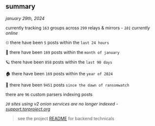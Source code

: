 
## summary
_january 29th, 2024_

currently tracking `163` groups across `299` relays & mirrors - _`101` currently online_

⏲ there have been `5` posts within the `last 24 hours`

🦈 there have been `169` posts within the `month of january`

🪐 there have been `858` posts within the `last 90 days`

🏚 there have been `169` posts within the `year of 2024`

🦕 there have been `9451` posts `since the dawn of ransomwatch`

there are `96` custom parsers indexing posts

_`20` sites using v2 onion services are no longer indexed - [support.torproject.org](https://support.torproject.org/onionservices/v2-deprecation/)_

> see the project [README](https://github.com/joshhighet/ransomwatch#ransomwatch--) for backend technicals
